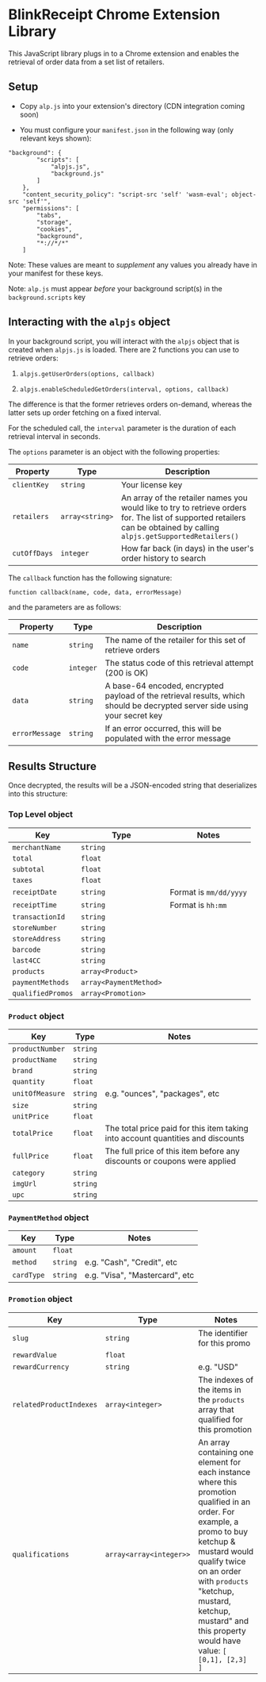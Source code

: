 # BlinkReceipt Chrome Extension Library

This JavaScript library plugs in to a Chrome extension and enables the retrieval of order data from a set list of retailers.

## Setup

- Copy `alp.js` into your extension's directory (CDN integration coming soon)

- You must configure your `manifest.json` in the following way (only relevant keys shown):

```
"background": {
        "scripts": [
            "alpjs.js",
            "background.js"
        ]
    },
    "content_security_policy": "script-src 'self' 'wasm-eval'; object-src 'self'",
    "permissions": [
        "tabs",
        "storage",
        "cookies",
        "background",
        "*://*/*"
    ]
```
Note: These values are meant to _supplement_ any values you already have in your manifest for these keys.

Note: `alp.js` must appear _before_ your background script(s) in the `background.scripts` key

## Interacting with the `alpjs` object

In your background script, you will interact with the `alpjs` object that is created when `alpjs.js` is loaded. There are 2 functions you can use to retrieve orders:

1. `alpjs.getUserOrders(options, callback)`
    
2. `alpjs.enableScheduledGetOrders(interval, options, callback)`
    
The difference is that the former retrieves orders on-demand, whereas the latter sets up order fetching on a fixed interval.

For the scheduled call, the `interval` parameter is the duration of each retrieval interval in seconds.

The `options` parameter is an object with the following properties:

| Property | Type | Description |
|---|---|---|
| `clientKey`  | `string`  | Your license key  |
| `retailers` | `array<string>` | An array of the retailer names you would like to try to retrieve orders for. The list of supported retailers can be obtained by calling `alpjs.getSupportedRetailers()` |
| `cutOffDays` | `integer` | How far back (in days) in the user's order history to search |

The `callback` function has the following signature:

```
function callback(name, code, data, errorMessage)
```
and the parameters are as follows:

| Property | Type | Description |
|---|---|---|
| `name` | `string` | The name of the retailer for this set of retrieve orders |
| `code` | `integer` | The status code of this retrieval attempt (200 is OK) |
| `data` | `string` | A base-64 encoded, encrypted payload of the retrieval results, which should be decrypted server side using your secret key |
| `errorMessage` | `string` | If an error occurred, this will be populated with the error message |

## Results Structure

Once decrypted, the results will be a JSON-encoded string that deserializes into this structure:

### Top Level object

| Key | Type | Notes |
|---|---|---|
| `merchantName` | `string` | |
| `total` | `float` | |
| `subtotal` | `float` | |
| `taxes` | `float` | |
| `receiptDate` | `string` | Format is `mm/dd/yyyy` |
| `receiptTime` | `string` | Format is `hh:mm` |
| `transactionId` | `string` | |
| `storeNumber` | `string` | |
| `storeAddress` | `string` | |
| `barcode` | `string` | |
| `last4CC` | `string` | |
| `products` | `array<Product>` | |
| `paymentMethods` | `array<PaymentMethod>` | |
| `qualifiedPromos` | `array<Promotion>` | |

### `Product` object

| Key | Type | Notes |
|---|---|---|
| `productNumber` | `string` | |
| `productName` | `string` | |
| `brand` | `string` | |
| `quantity` | `float` | |
| `unitOfMeasure` | `string` | e.g. "ounces", "packages", etc |
| `size` | `string` | |
| `unitPrice` | `float` | |
| `totalPrice` | `float` | The total price paid for this item taking into account quantities and discounts |
| `fullPrice` | `float` | The full price of this item before any discounts or coupons were applied |
| `category` | `string` | |
| `imgUrl` | `string` | |
| `upc` | `string` | |

### `PaymentMethod` object

| Key | Type | Notes |
|---|---|---|
| `amount` | `float` | |
| `method` | `string` | e.g. "Cash", "Credit", etc |
| `cardType` | `string` | e.g. "Visa", "Mastercard", etc |

### `Promotion` object

| Key | Type | Notes |
|---|---|---|
| `slug` | `string` | The identifier for this promo |
| `rewardValue` | `float` | |
| `rewardCurrency` | `string` | e.g. "USD" |
| `relatedProductIndexes` | `array<integer>` | The indexes of the items in the `products` array that qualified for this promotion |
| `qualifications` | `array<array<integer>>` | An array containing one element for each instance where this promotion qualified in an order. For example, a promo to buy ketchup & mustard would qualify twice on an order with `products` "ketchup, mustard, ketchup, mustard" and this property would have value: `[ [0,1], [2,3] ]` |